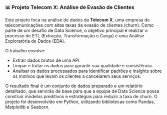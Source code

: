 ### 📊 Projeto Telecom X: Análise de Evasão de Clientes

Este projeto foca na análise de dados da **Telecom X**, uma empresa de telecomunicações com altas taxas de evasão de clientes (churn). Como parte de um desafio de Data Science, o objetivo principal é realizar o processo de ETL (Extração, Transformação e Carga) e uma Análise Exploratória de Dados (EDA).

O trabalho envolve:
- Extrair dados brutos de uma API.
- Limpar e tratar os dados para garantir sua qualidade e consistência.
- Analisar os dados processados para identificar padrões e insights sobre os motivos que levam os clientes a cancelarem seus serviços.

O resultado final é um conjunto de dados preparado e um relatório detalhado, que servirão de base para que a equipe de Data Science possa construir modelos preditivos e estratégias para reduzir a taxa de churn. O projeto foi desenvolvido em Python, utilizando bibliotecas como Pandas, Matplotlib e Seaborn.
